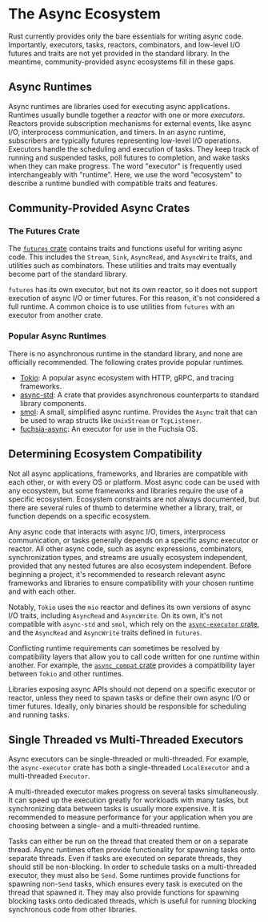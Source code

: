 # The Async Ecosystem
Rust currently provides only the bare essentials for writing async code.
Importantly, executors, tasks, reactors, combinators, and low-level I/O futures and traits
are not yet provided in the standard library. In the meantime,
community-provided async ecosystems fill in these gaps.

## Async Runtimes
Async runtimes are libraries used for executing async applications.
Runtimes usually bundle together a *reactor* with one or more *executors*.
Reactors provide subscription mechanisms for external events, like async I/O, interprocess communication, and timers.
In an async runtime, subscribers are typically futures representing low-level I/O operations.
Executors handle the scheduling and execution of tasks.
They keep track of running and suspended tasks, poll futures to completion, and wake tasks when they can make progress.
The word "executor" is frequently used interchangeably with "runtime".
Here, we use the word "ecosystem" to describe a runtime bundled with compatible traits and features.

## Community-Provided Async Crates

### The Futures Crate
The [`futures` crate](https://docs.rs/futures/) contains traits and functions useful for writing async code.
This includes the `Stream`, `Sink`, `AsyncRead`, and `AsyncWrite` traits, and utilities such as combinators.
These utilities and traits may eventually become part of the standard library.

`futures` has its own executor, but not its own reactor, so it does not support execution of async I/O or timer futures.
For this reason, it's not considered a full runtime.
A common choice is to use utilities from `futures` with an executor from another crate.

### Popular Async Runtimes
There is no asynchronous runtime in the standard library, and none are officially recommended.
The following crates provide popular runtimes.
- [Tokio](https://docs.rs/tokio/): A popular async ecosystem with HTTP, gRPC, and tracing frameworks.
- [async-std](https://docs.rs/async-std/): A crate that provides asynchronous counterparts to standard library components.
- [smol](https://docs.rs/smol/): A small, simplified async runtime.
Provides the `Async` trait that can be used to wrap structs like `UnixStream` or `TcpListener`.
- [fuchsia-async](https://fuchsia.googlesource.com/fuchsia/+/master/src/lib/fuchsia-async/):
An executor for use in the Fuchsia OS.

## Determining Ecosystem Compatibility
Not all async applications, frameworks, and libraries are compatible with each other, or with every OS or platform.
Most async code can be used with any ecosystem, but some frameworks and libraries require the use of a specific ecosystem.
Ecosystem constraints are not always documented, but there are several rules of thumb to determine
whether a library, trait, or function depends on a specific ecosystem.

Any async code that interacts with async I/O, timers, interprocess communication, or tasks
generally depends on a specific async executor or reactor.
All other async code, such as async expressions, combinators, synchronization types, and streams
are usually ecosystem independent, provided that any nested futures are also ecosystem independent.
Before beginning a project, it's recommended to research relevant async frameworks and libraries to ensure
compatibility with your chosen runtime and with each other.

Notably, `Tokio` uses the `mio` reactor and defines its own versions of async I/O traits,
including `AsyncRead` and `AsyncWrite`.
On its own, it's not compatible with `async-std` and `smol`,
which rely on the [`async-executor` crate](https://docs.rs/async-executor), and the `AsyncRead` and `AsyncWrite`
traits defined in `futures`.

Conflicting runtime requirements can sometimes be resolved by compatibility layers
that allow you to call code written for one runtime within another.
For example, the [`async_compat` crate](https://docs.rs/async_compat) provides a compatibility layer between
`Tokio` and other runtimes.

Libraries exposing async APIs should not depend on a specific executor or reactor,
unless they need to spawn tasks or define their own async I/O or timer futures.
Ideally, only binaries should be responsible for scheduling and running tasks.

## Single Threaded vs Multi-Threaded Executors
Async executors can be single-threaded or multi-threaded.
For example, the `async-executor` crate has both a single-threaded `LocalExecutor` and a multi-threaded `Executor`.

A multi-threaded executor makes progress on several tasks simultaneously.
It can speed up the execution greatly for workloads with many tasks,
but synchronizing data between tasks is usually more expensive.
It is recommended to measure performance for your application
when you are choosing between a single- and a multi-threaded runtime.

Tasks can either be run on the thread that created them or on a separate thread.
Async runtimes often provide functionality for spawning tasks onto separate threads.
Even if tasks are executed on separate threads, they should still be non-blocking.
In order to schedule tasks on a multi-threaded executor, they must also be `Send`.
Some runtimes provide functions for spawning non-`Send` tasks,
which ensures every task is executed on the thread that spawned it.
They may also provide functions for spawning blocking tasks onto dedicated threads,
which is useful for running blocking synchronous code from other libraries.
